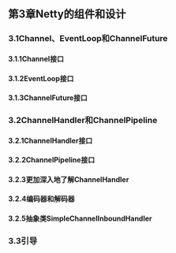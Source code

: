 ## 第3章Netty的组件和设计
### 3.1Channel、EventLoop和ChannelFuture
#### 3.1.1Channel接口



#### 3.1.2EventLoop接口



#### 3.1.3ChannelFuture接口



### 3.2ChannelHandler和ChannelPipeline
#### 3.2.1ChannelHandler接口



#### 3.2.2ChannelPipeline接口



#### 3.2.3更加深入地了解ChannelHandler



#### 3.2.4编码器和解码器



#### 3.2.5抽象类SimpleChannelInboundHandler



### 3.3引导
